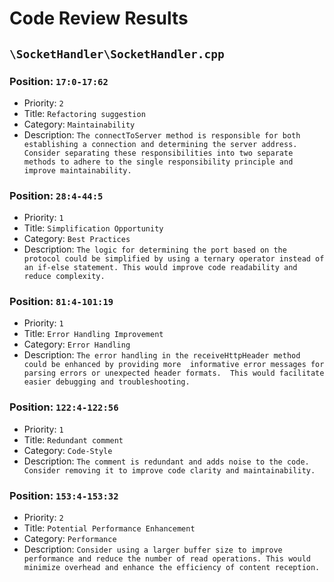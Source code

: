# Code Review Results

## `\SocketHandler\SocketHandler.cpp`
### Position: `17:0-17:62`
* Priority: `2`
* Title: `Refactoring suggestion`
* Category: `Maintainability`
* Description: `The connectToServer method is responsible for both establishing a connection and determining the server address. Consider separating these responsibilities into two separate methods to adhere to the single responsibility principle and improve maintainability.`
### Position: `28:4-44:5`
* Priority: `1`
* Title: `Simplification Opportunity`
* Category: `Best Practices`
* Description: `The logic for determining the port based on the protocol could be simplified by using a ternary operator instead of an if-else statement. This would improve code readability and reduce complexity.`
### Position: `81:4-101:19`
* Priority: `1`
* Title: `Error Handling Improvement`
* Category: `Error Handling`
* Description: `The error handling in the receiveHttpHeader method could be enhanced by providing more 
informative error messages for parsing errors or unexpected header formats. 
This would facilitate easier debugging and troubleshooting.`
### Position: `122:4-122:56`
* Priority: `1`
* Title: `Redundant comment`
* Category: `Code-Style`
* Description: `The comment is redundant and adds noise to the code. Consider removing it to improve code clarity and maintainability.`
### Position: `153:4-153:32`
* Priority: `2`
* Title: `Potential Performance Enhancement`
* Category: `Performance`
* Description: `Consider using a larger buffer size to improve performance and reduce the number of read operations. This would minimize overhead and enhance the efficiency of content reception.`

